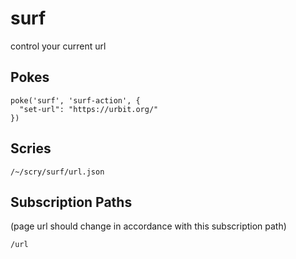 # surf
control your current url

## Pokes

```
poke('surf', 'surf-action', {
  "set-url": "https://urbit.org/"
})
```

## Scries

```
/~/scry/surf/url.json
```

## Subscription Paths

(page url should change in accordance with this subscription path)

```
/url
```
